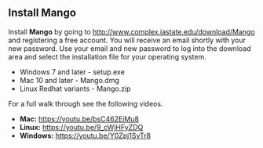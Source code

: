 ## Install Mango

Install **Mango** by going to http://www.complex.iastate.edu/download/Mango and registering a free account. You will receive an email shortly with your new password. Use your email and new password to log into the download area and select the installation file for your operating system. 

* Windows 7 and later - setup.exe
* Mac 10 and later - Mango.dmg
* Linux Redhat variants - Mango.zip

For a full walk through see the following videos.

* **Mac:** https://youtu.be/bsC462EiMu8
* **Linux:** https://youtu.be/9_cWjHFyZDQ
* **Windows:** https://youtu.be/Y0Zpj1SyTr8
